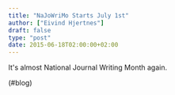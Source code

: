 ```yaml
---
title: "NaJoWriMo Starts July 1st"
author: ["Eivind Hjertnes"]
draft: false
type: "post"
date: 2015-06-18T02:00:00+02:00
---
```


It's almost National Journal Writing Month again.

(#blog)
